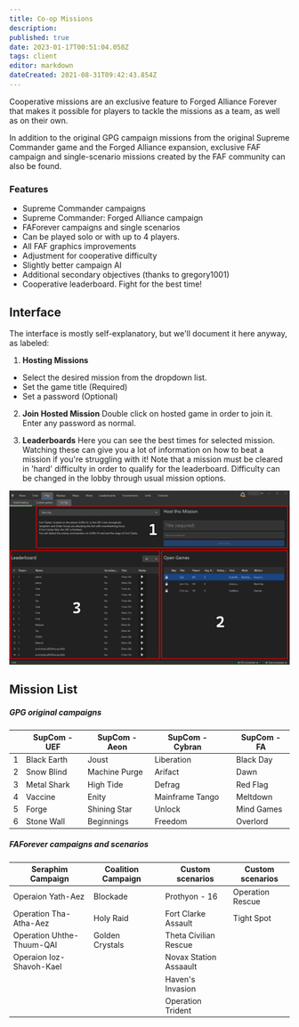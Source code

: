```yaml
---
title: Co-op Missions
description: 
published: true
date: 2023-01-17T00:51:04.058Z
tags: client
editor: markdown
dateCreated: 2021-08-31T09:42:43.854Z
---
```


Cooperative missions are an exclusive feature to Forged Alliance Forever that makes it possible for players to tackle the missions as a team, as well as on their own.

In addition to the original GPG campaign missions from the original Supreme Commander game and the Forged Alliance expansion, exclusive FAF campaign and single-scenario missions created by the FAF community can also be found.

### Features
- Supreme Commander campaigns
- Supreme Commander: Forged Alliance campaign
- FAForever campaigns and single scenarios
- Can be played solo or with up to 4 players.
- All FAF graphics improvements
- Adjustment for cooperative difficulty
- Slightly better campaign AI
- Additional secondary objectives (thanks to gregory1001)
- Cooperative leaderboard. Fight for the best time!
## Interface
The interface is mostly self-explanatory, but we'll document it here anyway, as labeled:
1) **Hosting Missions**
- Select the desired mission from the dropdown list.
- Set the game title (Required)
- Set a password (Optional)

2) **Join Hosted Mission**
Double click on hosted game in order to join it. Enter any password as normal.

3) **Leaderboards**
Here you can see the best times for selected mission. Watching these can give you a lot of information on how to beat a mission if you're struggling with it!
Note that a mission must be cleared in 'hard' difficulty in order to qualify for the leaderboard. Difficulty can be changed in the lobby through usual mission options.

![coop-missions.png](/coop-missions.png)

## Mission List
##### GPG original campaigns
| | SupCom - UEF   	| SupCom - Aeon   	| SupCom - Cybran 	 | | SupCom - FA |
|-|----------------	|-----------------	|------------------- |-|------------	|
|1| Black Earth    	| Joust           	| Liberation        | | Black Day  	|
|2| Snow Blind     	| Machine Purge   	| Arifact           | | Dawn       	|
|3| Metal Shark    	| High Tide       	| Defrag            | | Red Flag   	|
|4| Vaccine        	| Enity           	| Mainframe Tango   | | Meltdown   	|
|5| Forge          	| Shining Star    	| Unlock            | | Mind Games 	|
|6| Stone Wall     	| Beginnings      	| Freedom           | | Overlord   	|

##### FAForever campaigns and scenarios
| Seraphim Campaign         | Coalition Campaign | |Custom scenarios       | Custom scenarios       |
|-------------------------- |------------------- |-|----------------------- |------------------------|
| Operaion Yath-Aez         | Blockade           | | Prothyon - 16          | Operation Rescue       |
| Operation Tha-Atha-Aez    | Holy Raid          | | Fort Clarke Assault    | Tight Spot       	     |
| Operation Uhthe-Thuum-QAI | Golden Crystals    | | Theta Civilian Rescue  | |
| Operaion Ioz-Shavoh-Kael  |                    | | Novax Station Assaault | |
|                           |                    | | Haven's Invasion       | |
|                          	|                    | | Operation Trident      | |
